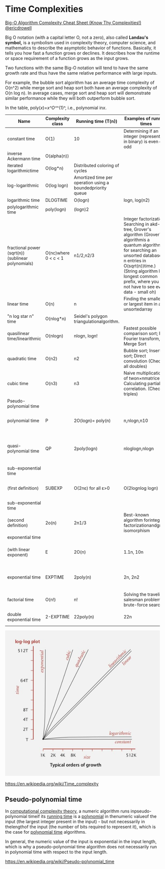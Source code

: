 # Time Complexities

[Big-O Algorithm Complexity Cheat Sheet (Know Thy Complexities!) @ericdrowell](https://www.bigocheatsheet.com/)

Big O notation (with a capital letter O, not a zero), also called **Landau's symbol,** is a symbolism used in complexity theory, computer science, and mathematics to describe the asymptotic behavior of functions. Basically, it tells you how fast a function grows or declines. It describes how the runtime or space requirement of a function grows as the input grows.

Two functions with the same Big-O notation will tend to have the same growth rate and thus have the same relative performance with large inputs.

For example, the bubble sort algorithm has an average time complexity of O(n^2) while merge sort and heap sort both have an average complexity of O(n log n). In average cases, merge sort and heap sort will demonstrate similar performance while they will both outperform bubble sort.

In the table, poly(*x*)=*x^O^*^(1)^, i.e., polynomial in*x*.

| **Name** | **Complexity class** | **Running time (T(n))** | **Examples of running times** | **Example algorithms** |
|---|---|---|---|---|
| constant time | O(1) | 10 | Determining if an integer (represented in binary) is even or odd |
| inverse Ackermann time | O(alpha(n)) |
| iterated logarithmictime | O(log*n) | Distributed coloring of cycles |
| log-logarithmic | O(log logn) | Amortized time per operation using a boundedpriority queue |
| logarithmic time | DLOGTIME | O(logn) | logn, log(n2) | Binary search |
| polylogarithmic time | poly(logn) | (logn)2 |
| fractional power (sqrt(n)) (sublinear polynomials) | O(nc)where 0 < c < 1 | n1/2,n2/3 | Integer factorization, Searching in akd-tree, Grover's algorithm (Grover's algorithmis a quantum algorithm for searching an unsorted database of n entries in O(sqrt(n))time.) (String algorithm like longest common prefix, where you do not have to see every data - small oh) |
| linear time | O(n) | n | Finding the smallest or largest item in an unsortedarray |
| "n log star n" time | O(nlog*n) | Seidel's polygon triangulationalgorithm. |
| quasilinear time/linearithmic | O(nlogn) | nlogn, logn! | Fastest possible comparison sort; Fast Fourier transform, Merge Sort |
| quadratic time | O(n2) | n2 | Bubble sort; Insertion sort; Direct convolution (Check all doubles) |
| cubic time | O(n3) | n3 | Naive multiplication of twon×nmatrices. Calculating partial correlation. (Check all triples) |
| Pseudo-polynomial time |
| polynomial time | P | 2O(logn)= poly(n) | n,nlogn,n10 | Karmarkar's algorithm for linear programming;AKS primality test |
| quasi-polynomial time | QP | 2poly(logn) | nloglogn,nlogn | Best-known O(log2n)-approximation algorithmfor the directedSteiner tree problem. |
| sub-exponential time
(first definition) | SUBEXP | O(2nε) for all ε>0 | O(2lognlog logn) | Assuming complexity theoretic conjectures,BPPis contained in SUBEXP. |
| sub-exponential time
(second definition) | 2o(n) | 2n1/3 | Best-known algorithm forinteger factorizationandgraph isomorphism |
| exponential time
(with linear exponent) | E | 2O(n) | 1.1n, 10n | Solving thetraveling salesman problemusingdynamic programming |
| exponential time | EXPTIME | 2poly(n) | 2n, 2n2 | Solvingmatrix chain multiplicationviabrute-force search (Exhaustive Search / Check all subsets) |
| factorial time | O(n!) | n! | Solving the traveling salesman problem via brute-force search |
| double exponential time | 2-EXPTIME | 22poly(n) | 22n | Deciding the truth of a given statement in Presburger arithmetic |

![image](../../media/Time-Complexities-image1.jpg)

https://en.wikipedia.org/wiki/Time_complexity

## Pseudo-polynomial time

In [computational complexity theory](https://en.wikipedia.org/wiki/Computational_complexity_theory), a numeric algorithm runs inpseudo-polynomial timeif its [running time](https://en.wikipedia.org/wiki/Computation_time) is a [polynomial](https://en.wikipedia.org/wiki/Polynomial) in thenumeric valueof the input (the largest integer present in the input) - but not necessarily in thelengthof the input (the number of bits required to represent it), which is the case for [polynomial time](https://en.wikipedia.org/wiki/Polynomial_time) algorithms.

In general, the numeric value of the input is exponential in the input length, which is why a pseudo-polynomial time algorithm does not necessarily run in polynomial time with respect to the input length.

https://en.wikipedia.org/wiki/Pseudo-polynomial_time
